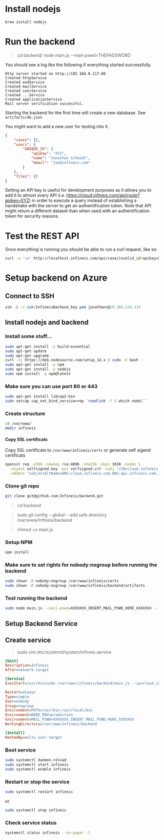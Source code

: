 # Install nodejs

```bash
brew install nodejs
```

# Run the backend

> cd backend/
> node main.js --mail-pswd=THEPASSWORD

You should see a log like the following if everything started successfully.

```
Http server started on http://192.168.0.117:80
Created httpService
Created eodService
Created mailService
Created userService
Created ...Service
Created applicationService
Mail server verification successful.
```

Starting the backend for the first time will create a new database. See `artifacts/db.json`

You might want to add a new user for testing into it.

```json
{
    "cases": {},
    "users": {
        "UNIQUE_ID": {
            "apikey": "XYZ",
            "name": "Jonathan Schmidt",
            "email": "joe@infineis.com"
        }
    },
    "files": {}
}
```

Setting an API key is useful for development purposes as it allows you to add it to almost every API (i.e. https://cloud.infineis.com/api/route?apikey=XYZ) in order to execute a query instead of establishing a handshake with the server to get an authentification token. Note that API might return a different dataset than when used with an authentification token for security reasons.

# Test the REST API

Once everything is running you should be able to run a curl request, like so:

```bash
curl -w '\n' http://localhost.infineis.com/api/case/invalid_id?apikey=XYZ
```

# Setup backend on Azure

## Connect to SSH

```powershell
ssh -i ~/.ssh/InfineisBackend_key.pem jonathans@20.169.234.114
```

## Install nodejs and backend

### Install some stuff...
```bash
sudo apt-get install -y build-essential
sudo apt-get update
sudo apt-get upgrade
curl -sL https://deb.nodesource.com/setup_14.x | sudo -E bash -
sudo apt-get install -y npm
sudo apt-get install -y nodejs
sudo npm install -g npm@latest
```

### Make sure you can use port 80 or 443

```bash
sudo apt-get install libcap2-bin 
sudo setcap cap_net_bind_service=+ep `readlink -f \`which node\`` 
```

### Create structure

```bash
cd /var/www/
mkdir infineis
```

#### Copy SSL certificats

Copy SSL certificats to `/var/www/infineis/certs` or generate self sigend certificats

```bash
openssl req -x509 -newkey rsa:4096 -sha256 -days 3650 -nodes \
  -keyout selfsigned.key -out selfsigned.crt -subj "/CN=cloud.infineis.com" \
  -addext "subjectAltName=DNS:cloud.infineis.com,DNS:api.infineis.com,IP:35.203.3.169"
```

### Clone git repo

```bash
git clone git@github.com:Infineis/backend.git
```

> cd backend

> sudo git config --global --add safe.directory /var/www/infineis/backend

> chmod +x main.js

### Setup NPM

```bash
npm install
```

### Make sure to set rights for nobody:nogroup before running the backend

```bash
sudo chown -R nobody:nogroup /var/www/infineis/certs
sudo chown -R nobody:nogroup /var/www/infineis/backend/artifacts
```

### Test running the backend

```bash
sudo node main.js --mail-pswd=XXXXXXX_INSERT_MAIL_PSWD_HERE_XXXXXXX --ip=cloud.infineis.com --use-https
```

## Setup Backend Service

## Create service

> sudo vim /etc/systemd/system/infineis.service

```ini
[Unit]
Description=Infineis
After=network.target

[Service]
ExecStart=/usr/bin/node /var/www/infineis/backend/main.js --ip=cloud.infineis.com --use-https

Restart=always
Type=simple
User=nobody
Group=nogroup
Environment=PATH=/usr/bin:/usr/local/bin
Environment=NODE_ENV=production
Environment=MAIL_PSWD=XXXXXXX_INSERT_MAIL_PSWD_HERE_XXXXXXX
WorkingDirectory=/var/www/infineis/backend

[Install]
WantedBy=multi-user.target
```

### Boot service

```bash
sudo systemctl daemon-reload
sudo systemctl start infineis
sudo systemctl enable infineis
```

### Restart or stop the service

```bash
sudo systemctl restart infineis
```

or

```bash
sudo systemctl stop infineis
```

### Check service status

```bash
systemctl status infineis --no-pager -l
```
